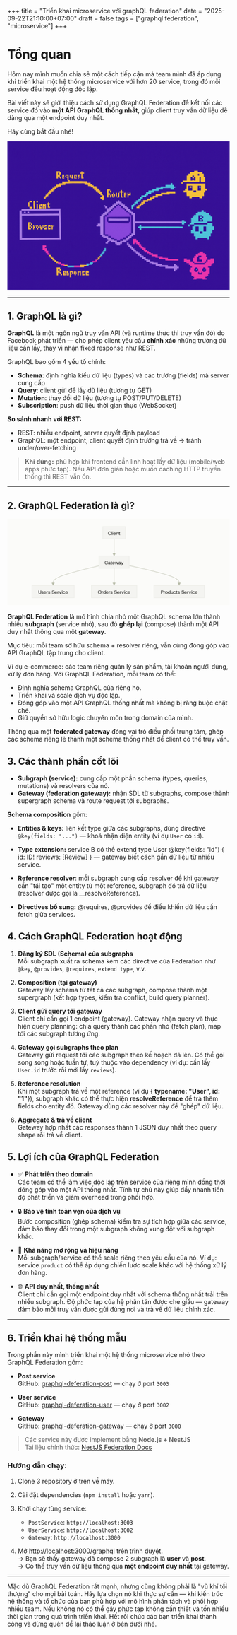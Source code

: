 +++
title = "Triển khai microservice với graphQL federation"
date = "2025-09-22T21:10:00+07:00"
draft = false
tags = ["graphql federation", "microservice"]
+++

# Tổng quan

Hôm nay mình muốn chia sẻ một cách tiếp cận mà team mình đã áp dụng khi triển khai một hệ thống microservice với hơn 20 service, trong đó mỗi service đều hoạt động độc lập.

Bài viết này sẽ giới thiệu cách sử dụng GraphQL Federation để kết nối các service đó vào **một API GraphQL thống nhất**, giúp client truy vấn dữ liệu dễ dàng qua một endpoint duy nhất.

Hãy cùng bắt đầu nhé!

![Graphql Federation](graphql-federation-banner.png)

---

## 1. GraphQL là gì?

**GraphQL** là một ngôn ngữ truy vấn API (và runtime thực thi truy vấn đó) do Facebook phát triển — cho phép client yêu cầu **chính xác** những trường dữ liệu cần lấy, thay vì nhận fixed response như REST.

GraphQL bao gồm 4 yếu tố chính:

- **Schema**: định nghĩa kiểu dữ liệu (types) và các trường (fields) mà server cung cấp
- **Query**: client gửi để lấy dữ liệu (tương tự GET)
- **Mutation**: thay đổi dữ liệu (tương tự POST/PUT/DELETE)
- **Subscription**: push dữ liệu thời gian thực (WebSocket)

**So sánh nhanh với REST:**

- REST: nhiều endpoint, server quyết định payload
- GraphQL: một endpoint, client quyết định trường trả về → tránh under/over-fetching

> **Khi dùng:** phù hợp khi frontend cần linh hoạt lấy dữ liệu (mobile/web apps phức tạp). Nếu API đơn giản hoặc muốn caching HTTP truyền thống thì REST vẫn ổn.

---

## 2. GraphQL Federation là gì?

![Graphql Federation](graphql-federation.png)

**GraphQL Federation** là mô hình chia nhỏ một GraphQL schema lớn thành nhiều **subgraph** (service nhỏ), sau đó **ghép lại** (compose) thành một API duy nhất thông qua một **gateway**.

Mục tiêu: mỗi team sở hữu schema + resolver riêng, vẫn cùng đóng góp vào API GraphQL tập trung cho client.

Ví dụ e-commerce: các team riêng quản lý sản phẩm, tài khoản người dùng, xử lý đơn hàng. Với GraphQL Federation, mỗi team có thể:

- Định nghĩa schema GraphQL của riêng họ.
- Triển khai và scale dịch vụ độc lập.
- Đóng góp vào một API GraphQL thống nhất mà không bị ràng buộc chặt chẽ.
- Giữ quyền sở hữu logic chuyên môn trong domain của mình.

Thông qua một **federated gateway** đóng vai trò điều phối trung tâm, ghép các schema riêng lẻ thành một schema thống nhất để client có thể truy vấn.

## 3. Các thành phần cốt lõi

- **Subgraph (service):** cung cấp một phần schema (types, queries, mutations) và resolvers của nó.
- **Gateway (federation gateway):** nhận SDL từ subgraphs, compose thành supergraph schema và route request tới subgraphs.

**Schema composition** gồm:

- **Entities & keys:** liên kết type giữa các subgraphs, dùng directive `@key(fields: "...")` — khoá nhận diện entity (ví dụ `User` có `id`).

- **Type extension:** service B có thể extend type User @key(fields: "id") { id: ID! reviews: [Review] } — gateway biết cách gắn dữ liệu từ nhiều service.

- **Reference resolver**: mỗi subgraph cung cấp resolver để khi gateway cần "tái tạo" một entity từ một reference, subgraph đó trả dữ liệu (resolver được gọi là \_\_resolveReference).

- **Directives bổ sung:** @requires, @provides để điều khiển dữ liệu cần fetch giữa services.

## 4. Cách GraphQL Federation hoạt động

1. **Đăng ký SDL (Schema) của subgraphs**  
   Mỗi subgraph xuất ra schema kèm các directive của Federation như `@key`, `@provides`, `@requires`, `extend type`, v.v.

2. **Composition (tại gateway)**  
   Gateway lấy schema từ tất cả các subgraph, compose thành một supergraph (kết hợp types, kiểm tra conflict, build query planner).

3. **Client gửi query tới gateway**  
   Client chỉ cần gọi 1 endpoint (gateway). Gateway nhận query và thực hiện query planning: chia query thành các phần nhỏ (fetch plan), map tới các subgraph tương ứng.

4. **Gateway gọi subgraphs theo plan**  
   Gateway gửi request tới các subgraph theo kế hoạch đã lên. Có thể gọi song song hoặc tuần tự, tuỳ thuộc vào dependency (ví dụ: cần lấy `User.id` trước rồi mới lấy `reviews`).

5. **Reference resolution**  
   Khi một subgraph trả về một reference (ví dụ { **typename: "User", id: "1"**}), subgraph khác có thể thực hiện **resolveReference** để trả thêm fields cho entity đó. Gateway dùng các resolver này để "ghép" dữ liệu.

6. **Aggregate & trả về client**  
   Gateway hợp nhất các responses thành 1 JSON duy nhất theo query shape rồi trả về client.

## 5. Lợi ích của GraphQL Federation

- ✅ **Phát triển theo domain**  
  Các team có thể làm việc độc lập trên service của riêng mình đồng thời đóng góp vào một API thống nhất. Tính tự chủ này giúp đẩy nhanh tiến độ phát triển và giảm overhead trong phối hợp.

- 🔒 **Bảo vệ tính toàn vẹn của dịch vụ**  
  Bước composition (ghép schema) kiểm tra sự tích hợp giữa các service, đảm bảo thay đổi trong một subgraph không xung đột với subgraph khác.

- 🚀 **Khả năng mở rộng và hiệu năng**  
  Mỗi subgraph/service có thể scale riêng theo yêu cầu của nó. Ví dụ: service `product` có thể áp dụng chiến lược scale khác với hệ thống xử lý đơn hàng.

- 🌐 **API duy nhất, thống nhất**  
  Client chỉ cần gọi một endpoint duy nhất với schema thống nhất trải trên nhiều subgraph. Độ phức tạp của hệ phân tán được che giấu — gateway đảm bảo mỗi truy vấn được gửi đúng nơi và trả về dữ liệu chính xác.

---

## 6. Triển khai hệ thống mẫu

Trong phần này mình triển khai một hệ thống microservice nhỏ theo GraphQL Federation gồm:

- **Post service**  
  GitHub: [graphql-deferation-post](https://github.com/thanhhv98/graphql-deferation-post) — chạy ở port `3003`

- **User service**  
  GitHub: [graphql-deferation-user](https://github.com/thanhhv98/graphql-deferation-user) — chạy ở port `3002`

- **Gateway**  
  GitHub: [graphql-deferation-gateway](https://github.com/thanhhv98/graphql-deferation-gateway) — chạy ở port `3000`

> Các service này được implement bằng **Node.js + NestJS**  
> Tài liệu chính thức: [NestJS Federation Docs](https://docs.nestjs.com/graphql/federation)

### Hướng dẫn chạy:

1. Clone 3 repository ở trên về máy.
2. Cài đặt dependencies (`npm install` hoặc `yarn`).
3. Khởi chạy từng service:

   - `PostService`: `http://localhost:3003`
   - `UserService`: `http://localhost:3002`
   - `Gateway`: `http://localhost:3000`

4. Mở [http://localhost:3000/graphql](http://localhost:3000/graphql) trên trình duyệt.  
   → Bạn sẽ thấy gateway đã compose 2 subgraph là **user** và **post**.  
   → Có thể truy vấn dữ liệu thông qua **một endpoint duy nhất** tại gateway.

---

Mặc dù GraphQL Federation rất mạnh, nhưng cũng không phải là "vũ khí tối thượng" cho mọi bài toán. Hãy lựa chọn nó khi thực sự cần — khi kiến trúc hệ thống và tổ chức của bạn phù hợp với mô hình phân tách và phối hợp nhiều team. Nếu không nó có thể gây phức tạp không cần thiết và tốn nhiều thời gian trong quá trình triển khai. Hết rồi chúc các bạn triển khai thành công và đừng quên để lại thảo luận ở bên dưới nhé.